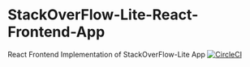 # StackOverFlow-Lite-React-Frontend-App
React Frontend Implementation of StackOverFlow-Lite App
[![CircleCI](https://circleci.com/gh/augustineezinwa/StackOverFlow-Lite-React-Frontend-App.svg?style=svg)](https://circleci.com/gh/augustineezinwa/StackOverFlow-Lite-React-Frontend-App)
